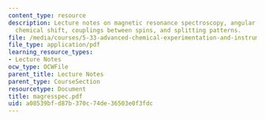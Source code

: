 ```yaml
---
content_type: resource
description: Lecture notes on magnetic resonance spectroscopy, angular momentum, the
  chemical shift, couplings between spins, and splitting patterns.
file: /media/courses/5-33-advanced-chemical-experimentation-and-instrumentation-fall-2007/a08539bfd87b370c74de36503e0f3fdc_magresspec.pdf
file_type: application/pdf
learning_resource_types:
- Lecture Notes
ocw_type: OCWFile
parent_title: Lecture Notes
parent_type: CourseSection
resourcetype: Document
title: magresspec.pdf
uid: a08539bf-d87b-370c-74de-36503e0f3fdc
---
```

